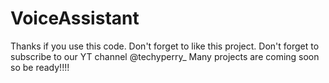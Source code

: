 # VoiceAssistant
Thanks if you use this code. Don't forget to like this project.
Don't forget to subscribe to our YT channel @techyperry_
Many projects are coming soon so be ready!!!!
  
